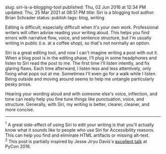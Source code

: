 slug: siri-is-a-blogging-tool
published: Thu, 02 Jun 2016 at 12:34 PM
updated: Thu, 25 Mar 2021 at 08:51 PM
title: Siri is a blogging tool
author: Brian Schrader
status: publish 
tags: blog, writing

Editing is difficult; especially difficult when it's your own work.
Professional writers will often advise reading your writing aloud. This helps
you find errors with narrative flow, voice, and sentence structure, but I'm
usually writing in public (i.e. at a coffee shop), so that's not normally an
option. 

Siri is a great editing tool, and now I can't imagine writing a
post with out it. When a blog post is in the editing
phase, I'll plug in some headphones and listen to Siri read the post to me. The
first time I'll listen intently, and fix glaring flaws. Each time afterward, I
listen less and less attentively, only fixing what pops out at me. Sometimes I'll even go for a walk while I listen. Being outside and moving around seems to help me untangle particularly pesky prose.

Hearing your wording aloud and with someone else's voice, inflection, and tone can really help you fine tune things like punctuation, voice, and structure. Generally, with Siri, my writing is better, clearer, cleaner, and more concise.

------


<div class="footnote">
<sup>1</sup> A great side-effect of using Siri to edit your writing is
that you'll actually know what it sounds like to people who use Siri for
Accessibility reasons. This can help you find and eliminate HTML artifacts or
missing alt-text.
<br />
<sup>2</sup> This post is partially inspired by Jesse Jiryu Davis's <a href=https://emptysqua.re/blog/the-write-an-excellent-programming-blog-page/">excellent talk</a> at PyCon
2016.
</div>






